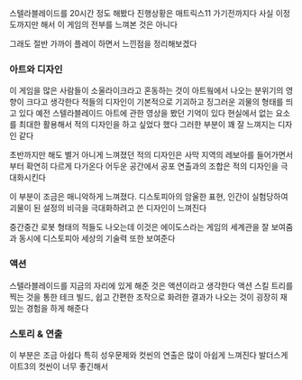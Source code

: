스텔라블레이드를 20시간 정도 해봤다
진행상황은 매트릭스11 가기전까지다
사실 이정도까지만 해서 이 게임의 전부를 느껴본 것은 아니다

그래도 절반 가까이 플레이 하면서 느낀점을 정리해보겠다

### 아트와 디자인
이 게임을 많은 사람들이 소울라이크라고 혼동하는 것이 아트웤에서 나오는 분위기의 영향이 크다고 생각한다
적들의 디자인이 기본적으로 기괴하고 징그러운 괴물의 형태를 띄고 있다
예전 스텔라블레이드 아트에 관한 영상을 봤던 기억이 있다
현실에서 없는 요소를 최대한 활용해서 적의 디자인을 하고 싶었다 했다
그러한 부분이 꽤 잘 느껴지는 디자인 같다

초반까지만 해도 별거 아니게 느껴졌던 적의 디자인은 사막 지역의 레보아를 들어가면서부터 확연히 다르게 다가온다
어두운 공간에서 공포 연출과의 조합은 적의 디자인을 극대화시킨다

이 부분이 조금은 매니악하게 느껴졌다. 디스토피아의 암울한 표현, 인간이 실험당하여 괴물이 된 설정의 비극을 극대화하려고 쓴 디자인이 느껴진다

중간중간 로봇 형태의 적들도 나오는데 이것은 에이도스라는 게임의 세계관을 잘 보여줌과 동시에 디스토피아 세상의 기술력 또한 보여준다

### 액션
스텔라블레이드를 지금의 자리에 있게 해준 것은 액션이라고 생각한다
액션 스킬 트리를 찍는 것을 통한 테크 빌드, 쉽고 간편한 조작으로 화려한 결과가 나오는 것이 굉장히 재밌는 경험을 하게 해준다

### 스토리 & 연출
이 부분은 조금 아쉽다
특히 성우문제와 컷씬의 연출은 많이 아쉽게 느껴진다
발더스게이트3의 컷씬이 너무 좋긴해서

